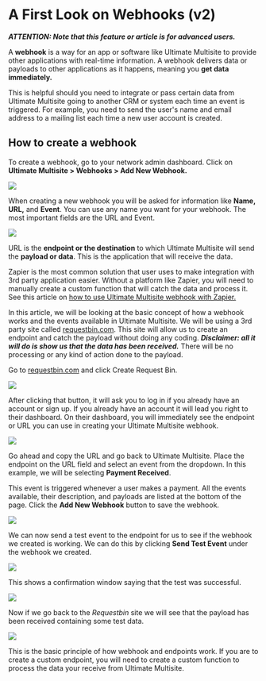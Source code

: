 # A First Look on Webhooks (v2)

_**ATTENTION: Note that this feature or article is for advanced users.**_

A **webhook** is a way for an app or software like Ultimate Multisite to provide other applications with real-time information. A webhook delivers data or payloads to other applications as it happens, meaning you **get data immediately.**

This is helpful should you need to integrate or pass certain data from Ultimate Multisite going to another CRM or system each time an event is triggered. For example, you need to send the user's name and email address to a mailing list each time a new user account is created.

## How to create a webhook

To create a webhook, go to your network admin dashboard. Click on **Ultimate Multisite > Webhooks > Add New Webhook.**

![](https://wp-ultimo-space.fra1.cdn.digitaloceanspaces.com/hs-file-7cBdC7uhfX.png)

When creating a new webhook you will be asked for information like **Name, URL,** and **Event**. You can use any name you want for your webhook. The most important fields are the URL and Event.

![](https://wp-ultimo-space.fra1.cdn.digitaloceanspaces.com/hs-file-7MmyV3wafK.png)

URL is the **endpoint or the destination** to which Ultimate Multisite will send the **payload or data**. This is the application that will receive the data.

Zapier is the most common solution that user uses to make integration with 3rd party application easier. Without a platform like Zapier, you will need to manually create a custom function that will catch the data and process it. See this article on [how to use Ultimate Multisite webhook with Zapier.](https://help.wpultimo.com/article/348-integrating-wp-ultimo-with-zapier)

In this article, we will be looking at the basic concept of how a webhook works and the events available in Ultimate Multisite. We will be using a 3rd party site called [requestbin.com](https://requestbin.com/). This site will allow us to create an endpoint and catch the payload without doing any coding. _**Disclaimer: all it will do is show us that the data has been received.**_ There will be no processing or any kind of action done to the payload.

Go to [requestbin.com](https://requestbin.com/) and click Create Request Bin.

![](https://wp-ultimo-space.fra1.cdn.digitaloceanspaces.com/hs-file-J0e5FzS04g.png)

After clicking that button, it will ask you to log in if you already have an account or sign up. If you already have an account it will lead you right to their dashboard. On their dashboard, you will immediately see the endpoint or URL you can use in creating your Ultimate Multisite webhook.

![](https://wp-ultimo-space.fra1.cdn.digitaloceanspaces.com/hs-file-M40kPMGsji.png)

Go ahead and copy the URL and go back to Ultimate Multisite. Place the endpoint on the URL field and select an event from the dropdown. In this example, we will be selecting **Payment Received**.

This event is triggered whenever a user makes a payment. All the events available, their description, and payloads are listed at the bottom of the page. Click the **Add New Webhook** button to save the webhook.

![](https://wp-ultimo-space.fra1.cdn.digitaloceanspaces.com/hs-file-1NwqQP4bP0.png)

We can now send a test event to the endpoint for us to see if the webhook we created is working. We can do this by clicking **Send Test Event** under the webhook we created.

![](https://wp-ultimo-space.fra1.cdn.digitaloceanspaces.com/hs-file-zTDhrG4wlP.png)

This shows a confirmation window saying that the test was successful.

![](https://wp-ultimo-space.fra1.cdn.digitaloceanspaces.com/hs-file-9jP9r7yRT9.png)

Now if we go back to the _Requestbin_ site we will see that the payload has been received containing some test data.

![](https://wp-ultimo-space.fra1.cdn.digitaloceanspaces.com/hs-file-RZke5xnrAg.png)

This is the basic principle of how webhook and endpoints work. If you are to create a custom endpoint, you will need to create a custom function to process the data your receive from Ultimate Multisite.
